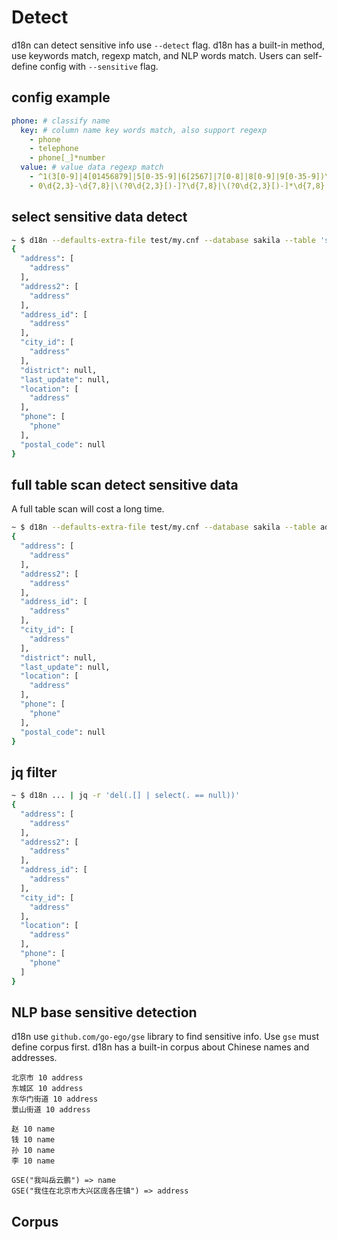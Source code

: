 # Detect

d18n can detect sensitive info use `--detect` flag. d18n has a built-in method, use keywords match, regexp match, and NLP words match. Users can self-define config with `--sensitive` flag.

## config example

```yaml
phone: # classify name
  key: # column name key words match, also support regexp
    - phone
    - telephone
    - phone[_]*number
  value: # value data regexp match
    - ^1(3[0-9]|4[01456879]|5[0-35-9]|6[2567]|7[0-8]|8[0-9]|9[0-35-9])\d{8}$
    - 0\d{2,3}-\d{7,8}|\(?0\d{2,3}[)-]?\d{7,8}|\(?0\d{2,3}[)-]*\d{7,8}
```

## select sensitive data detect

```bash
~ $ d18n --defaults-extra-file test/my.cnf --database sakila --table 'select * from address limit 10' -detect
{
  "address": [
    "address"
  ],
  "address2": [
    "address"
  ],
  "address_id": [
    "address"
  ],
  "city_id": [
    "address"
  ],
  "district": null,
  "last_update": null,
  "location": [
    "address"
  ],
  "phone": [
    "phone"
  ],
  "postal_code": null
}
```

## full table scan detect sensitive data

A full table scan will cost a long time.

```bash
~ $ d18n --defaults-extra-file test/my.cnf --database sakila --table address --detect
{
  "address": [
    "address"
  ],
  "address2": [
    "address"
  ],
  "address_id": [
    "address"
  ],
  "city_id": [
    "address"
  ],
  "district": null,
  "last_update": null,
  "location": [
    "address"
  ],
  "phone": [
    "phone"
  ],
  "postal_code": null
}
```

## jq filter

```bash
~ $ d18n ... | jq -r 'del(.[] | select(. == null))'
{
  "address": [
    "address"
  ],
  "address2": [
    "address"
  ],
  "address_id": [
    "address"
  ],
  "city_id": [
    "address"
  ],
  "location": [
    "address"
  ],
  "phone": [
    "phone"
  ]
}

```

## NLP base sensitive detection

d18n use `github.com/go-ego/gse` library to find sensitive info. Use `gse` must define corpus first. d18n has a built-in corpus about Chinese names and addresses.

```text
北京市 10 address
东城区 10 address
东华门街道 10 address
景山街道 10 address

赵 10 name
钱 10 name
孙 10 name
李 10 name
```

```text
GSE("我叫岳云鹏") => name
GSE("我住在北京市大兴区庞各庄镇") => address
```

## Corpus
